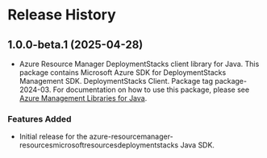 # Release History

## 1.0.0-beta.1 (2025-04-28)

- Azure Resource Manager DeploymentStacks client library for Java. This package contains Microsoft Azure SDK for DeploymentStacks Management SDK. DeploymentStacks Client. Package tag package-2024-03. For documentation on how to use this package, please see [Azure Management Libraries for Java](https://aka.ms/azsdk/java/mgmt).
### Features Added

- Initial release for the azure-resourcemanager-resourcesmicrosoftresourcesdeploymentstacks Java SDK.
